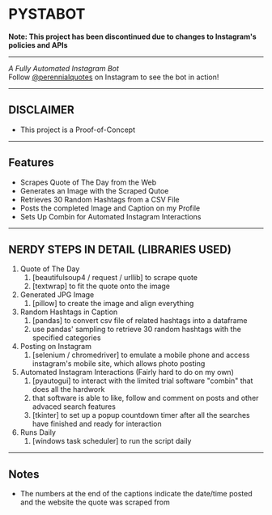 # PYSTABOT
**Note: This project has been discontinued due to changes to Instagram's policies and APIs**

---

_A Fully Automated Instagram Bot_\
Follow [@perennialquotes](https://www.instagram.com/perennialquotes/) on Instagram to see the bot in action!

---

## DISCLAIMER
* This project is a Proof-of-Concept

---

## Features
* Scrapes Quote of The Day from the Web
* Generates an Image with the Scraped Qutoe
* Retrieves 30 Random Hashtags from a CSV File
* Posts the completed Image and Caption on my Profile
* Sets Up Combin for Automated Instagram Interactions

---

## NERDY STEPS IN DETAIL (LIBRARIES USED)

1. Quote of The Day
    1. [beautifulsoup4 / request / urllib] to scrape quote
    2. [textwrap] to fit the quote onto the image
2. Generated JPG Image
    1. [pillow] to create the image and align everything
3. Random Hashtags in Caption
    1. [pandas] to convert csv file of related hashtags into a dataframe
    2. use pandas' sampling to retrieve 30 random hashtags with the specified categories
4. Posting on Instagram
    1. [selenium / chromedriver] to emulate a mobile phone and access instagram's mobile site, which allows photo posting
5. Automated Instagram Interactions (Fairly hard to do on my own)
    1. [pyautogui] to interact with the limited trial software "combin" that does all the hardwork
    2. that software is able to like, follow and comment on posts and other advaced search features
    3. [tkinter] to set up a popup countdown timer after all the searches have finished and ready for interaction
6. Runs Daily
    1. [windows task scheduler] to run the script daily

---

## Notes
* The numbers at the end of the captions indicate the date/time posted and the website the quote was scraped from